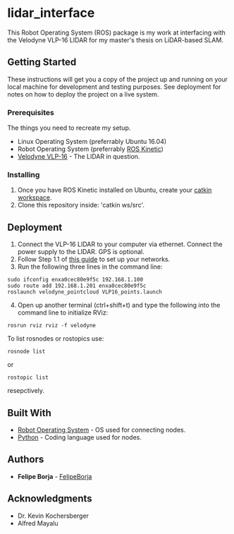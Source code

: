 # lidar_interface

This Robot Operating System (ROS) package is my work at interfacing with the Velodyne VLP-16 LIDAR for my master's thesis on LiDAR-based SLAM.


## Getting Started

These instructions will get you a copy of the project up and running on your local machine for development and testing purposes. See deployment for notes on how to deploy the project on a live system.

### Prerequisites

The things you need to recreate my setup.

* Linux Operating System (preferrably Ubuntu 16.04)
* Robot Operating System (preferrably [ROS Kinetic](http://wiki.ros.org/kinetic/Installation/Ubuntu))
* [Velodyne VLP-16](https://velodynelidar.com/products/puck/) - The LIDAR in question.

### Installing

1. Once you have ROS Kinetic installed on Ubuntu, create your [catkin workspace](http://wiki.ros.org/catkin/Tutorials/create_a_workspace).
2. Clone this repository inside: 'catkin ws/src'.

## Deployment

1. Connect the VLP-16 LIDAR to your computer via ethernet. Connect the power supply to the LIDAR. GPS is optional.
2. Follow Step 1.1 of [this guide](http://wiki.ros.org/velodyne/Tutorials/Getting%20Started%20with%20the%20Velodyne%20VLP16) to set up your networks.
3. Run the following three lines in the command line:
```
sudo ifconfig enxa0cec80e9f5c 192.168.1.100
sudo route add 192.168.1.201 enxa0cec80e9f5c
roslaunch velodyne_pointcloud VLP16_points.launch
```
4. Open up another terminal (ctrl+shift+t) and type the following into the command line to initialize RViz:
```
rosrun rviz rviz -f velodyne
```
To list rosnodes or rostopics use:
```
rosnode list
```
or
```
rostopic list
```
resepctively.

## Built With

* [Robot Operating System](https://www.ros.org/) - OS used for connecting nodes.
* [Python](https://www.python.org/) - Coding language used for nodes.

## Authors

* **Felipe Borja** - [FelipeBorja](https://github.com/FelipeBorja)


## Acknowledgments

* Dr. Kevin Kochersberger
* Alfred Mayalu

